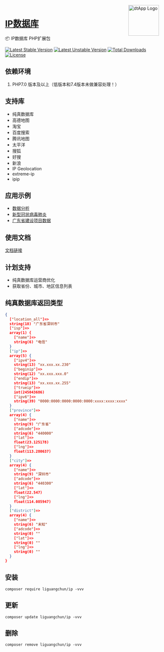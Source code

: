 <img align="right" width="100" src="https://cdn.oss.liguangchun.cn/04/999e9f2f06d396968eacc10ce9bc8a.png" alt="dtApp Logo"/>

<h1 align="left"><a href="https://www.liguangchun.cn/">IP数据库</a></h1>

📦 IP数据库 PHP扩展包

[![Latest Stable Version](https://poser.pugx.org/liguangchun/ip/v/stable)](https://packagist.org/packages/liguangchun/ip) 
[![Latest Unstable Version](https://poser.pugx.org/liguangchun/ip/v/unstable)](https://packagist.org/packages/liguangchun/ip) 
[![Total Downloads](https://poser.pugx.org/liguangchun/ip/downloads)](https://packagist.org/packages/liguangchun/ip) 
[![License](https://poser.pugx.org/liguangchun/ip/license)](https://packagist.org/packages/liguangchun/ip)

## 依赖环境

1. PHP7.0 版本及以上（低版本和7.4版本未做兼容处理！）

## 支持库
- 纯真数据库
- 高德地图
- 淘宝
- 百度搜索
- 腾讯地图
- 太平洋
- 搜狐
- 好搜
- 新浪
- IP Geolocation
- extreme-ip
- ipip

## 应用示例
- [数据分析](https://data.liguangchun.cn/ "数据分析")
- [新型冠状病毒肺炎](https://data.liguangchun.cn/pneumonia/index.html "新型冠状病毒肺炎")
- [广东省建设项目数据](https://data.liguangchun.cn/gdbuild/index.html "广东省建设项目数据")

## 使用文档

[文档链接](https://apidoc.liguangchun.cn/web/#/8 "文档链接")

## 计划支持
- 纯真数据库运营商优化
- 获取省份、城市、地区信息列表

## 纯真数据库返回类型

``` json
{
  ["location_all"]=>
  string(18) "广东省深圳市"
  ["isp"]=>
  array(1) {
    ["name"]=>
    string(6) "电信"
  }
  ["ip"]=>
  array(5) {
    ["ipv4"]=>
    string(13) "xx.xxx.xx.230"
    ["beginip"]=>
    string(12) "xx.xxx.xxx.0"
    ["endip"]=>
    string(13) "xx.xxx.xx.255"
    ["trueip"]=>
    int(245043686)
    ["ipv6"]=>
    string(39) "0000:0000:0000:0000:0000:xxxx:xxxx:xxxx"
  }
  ["province"]=>
  array(4) {
    ["name"]=>
    string(9) "广东省"
    ["adcode"]=>
    string(6) "440000"
    ["lat"]=>
    float(23.125178)
    ["lng"]=>
    float(113.280637)
  }
  ["city"]=>
  array(4) {
    ["name"]=>
    string(9) "深圳市"
    ["adcode"]=>
    string(6) "440300"
    ["lat"]=>
    float(22.547)
    ["lng"]=>
    float(114.085947)
  }
  ["district"]=>
  array(4) {
    ["name"]=>
    string(6) "未知"
    ["adcode"]=>
    string(0) ""
    ["lat"]=>
    string(0) ""
    ["lng"]=>
    string(0) ""
  }
}
```

## 安装

```text
composer require liguangchun/ip -vvv
```

## 更新

```text
composer update liguangchun/ip -vvv
```

## 删除

```text
composer remove liguangchun/ip -vvv
```
